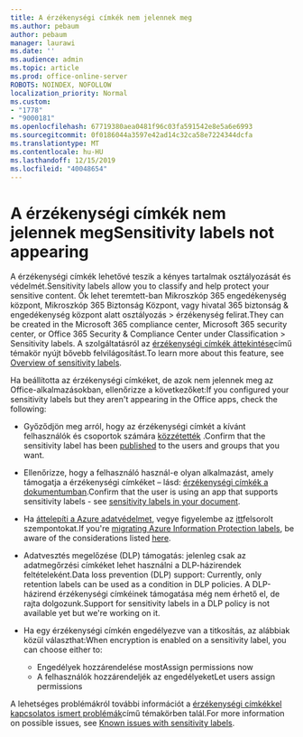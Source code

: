 ```yaml
---
title: A érzékenységi címkék nem jelennek meg
ms.author: pebaum
author: pebaum
manager: laurawi
ms.date: ''
ms.audience: admin
ms.topic: article
ms.prod: office-online-server
ROBOTS: NOINDEX, NOFOLLOW
localization_priority: Normal
ms.custom:
- "1778"
- "9000181"
ms.openlocfilehash: 67719380aea0481f96c03fa591542e8e5a6e6993
ms.sourcegitcommit: 0f0186044a3597e42ad14c32ca58e7224344dcfa
ms.translationtype: MT
ms.contentlocale: hu-HU
ms.lasthandoff: 12/15/2019
ms.locfileid: "40048654"
---
```

# <a name="sensitivity-labels-not-appearing"></a><span data-ttu-id="15c45-102">A érzékenységi címkék nem jelennek meg</span><span class="sxs-lookup"><span data-stu-id="15c45-102">Sensitivity labels not appearing</span></span>

<span data-ttu-id="15c45-103">A érzékenységi címkék lehetővé teszik a kényes tartalmak osztályozását és védelmét.</span><span class="sxs-lookup"><span data-stu-id="15c45-103">Sensitivity labels allow you to classify and help protect your sensitive content.</span></span> <span data-ttu-id="15c45-104">Ők lehet teremtett-ban Mikroszkóp 365 engedékenység központ, Mikroszkóp 365 Biztonság Központ, vagy hivatal 365 biztonság & engedékenység központ alatt osztályozás > érzékenység felirat.</span><span class="sxs-lookup"><span data-stu-id="15c45-104">They can be created in the Microsoft 365 compliance center, Microsoft 365 security center, or Office 365 Security & Compliance Center under Classification > Sensitivity labels.</span></span> <span data-ttu-id="15c45-105">A szolgáltatásról az [érzékenységi címkék áttekintése](https://docs.microsoft.com/office365/securitycompliance/sensitivity-labels)című témakör nyújt bővebb felvilágosítást.</span><span class="sxs-lookup"><span data-stu-id="15c45-105">To learn more about this feature, see [Overview of sensitivity labels](https://docs.microsoft.com/office365/securitycompliance/sensitivity-labels).</span></span>

<span data-ttu-id="15c45-106">Ha beállította az érzékenységi címkéket, de azok nem jelennek meg az Office-alkalmazásokban, ellenőrizze a következőket:</span><span class="sxs-lookup"><span data-stu-id="15c45-106">If you configured your sensitivity labels but they aren't appearing in the Office apps, check the following:</span></span>

- <span data-ttu-id="15c45-107">Győződjön meg arról, hogy az érzékenységi címkét a kívánt felhasználók és csoportok számára [közzétették](https://docs.microsoft.com/Office365/SecurityCompliance/sensitivity-labels#what-label-policies-can-do) .</span><span class="sxs-lookup"><span data-stu-id="15c45-107">Confirm that the sensitivity label has been [published](https://docs.microsoft.com/Office365/SecurityCompliance/sensitivity-labels#what-label-policies-can-do) to the users and groups that you want.</span></span>

- <span data-ttu-id="15c45-108">Ellenőrizze, hogy a felhasználó használ-e olyan alkalmazást, amely támogatja a érzékenységi címkéket – lásd: [érzékenységi címkék a dokumentumban](https://support.office.com/article/apply-sensitivity-labels-to-your-documents-and-email-within-office-2f96e7cd-d5a4-403b-8bd7-4cc636bae0f9?ad=US&ui=en-US&rs=en-US#bkmk_whereavailable).</span><span class="sxs-lookup"><span data-stu-id="15c45-108">Confirm that the user is using an app that supports sensitivity labels - see [sensitivity labels in your document](https://support.office.com/article/apply-sensitivity-labels-to-your-documents-and-email-within-office-2f96e7cd-d5a4-403b-8bd7-4cc636bae0f9?ad=US&ui=en-US&rs=en-US#bkmk_whereavailable).</span></span>

- <span data-ttu-id="15c45-109">Ha [áttelepíti a Azure adatvédelmet](https://docs.microsoft.com/azure/information-protection/configure-policy-migrate-labels), vegye figyelembe az [itt](https://docs.microsoft.com/azure/information-protection/configure-policy-migrate-labels#considerations-for-unified-labels)felsorolt szempontokat.</span><span class="sxs-lookup"><span data-stu-id="15c45-109">If you're [migrating Azure Information Protection labels](https://docs.microsoft.com/azure/information-protection/configure-policy-migrate-labels), be aware of the considerations listed [here](https://docs.microsoft.com/azure/information-protection/configure-policy-migrate-labels#considerations-for-unified-labels).</span></span>

- <span data-ttu-id="15c45-110">Adatvesztés megelőzése (DLP) támogatás: jelenleg csak az adatmegőrzési címkéket lehet használni a DLP-házirendek feltételeként.</span><span class="sxs-lookup"><span data-stu-id="15c45-110">Data loss prevention (DLP) support: Currently, only retention labels can be used as a condition in DLP policies.</span></span>  <span data-ttu-id="15c45-111">A DLP-házirend érzékenységi címkéinek támogatása még nem érhető el, de rajta dolgozunk.</span><span class="sxs-lookup"><span data-stu-id="15c45-111">Support for sensitivity labels in a DLP policy is not available yet but we're working on it.</span></span>

- <span data-ttu-id="15c45-112">Ha egy érzékenységi címkén engedélyezve van a titkosítás, az alábbiak közül választhat:</span><span class="sxs-lookup"><span data-stu-id="15c45-112">When encryption is enabled on a sensitivity label, you can choose either to:</span></span>
    - <span data-ttu-id="15c45-113">Engedélyek hozzárendelése most</span><span class="sxs-lookup"><span data-stu-id="15c45-113">Assign permissions now</span></span>
    - <span data-ttu-id="15c45-114">A felhasználók hozzárendeljék az engedélyeket</span><span class="sxs-lookup"><span data-stu-id="15c45-114">Let users assign permissions</span></span>


<span data-ttu-id="15c45-115">A lehetséges problémákról további információt a [érzékenységi címkékkel kapcsolatos ismert problémák](https://support.office.com/article/known-issues-with-sensitivity-labels-in-office-b169d687-2bbd-4e21-a440-7da1b2743edc)című témakörben talál.</span><span class="sxs-lookup"><span data-stu-id="15c45-115">For more information on possible issues, see [Known issues with sensitivity labels](https://support.office.com/article/known-issues-with-sensitivity-labels-in-office-b169d687-2bbd-4e21-a440-7da1b2743edc).</span></span>